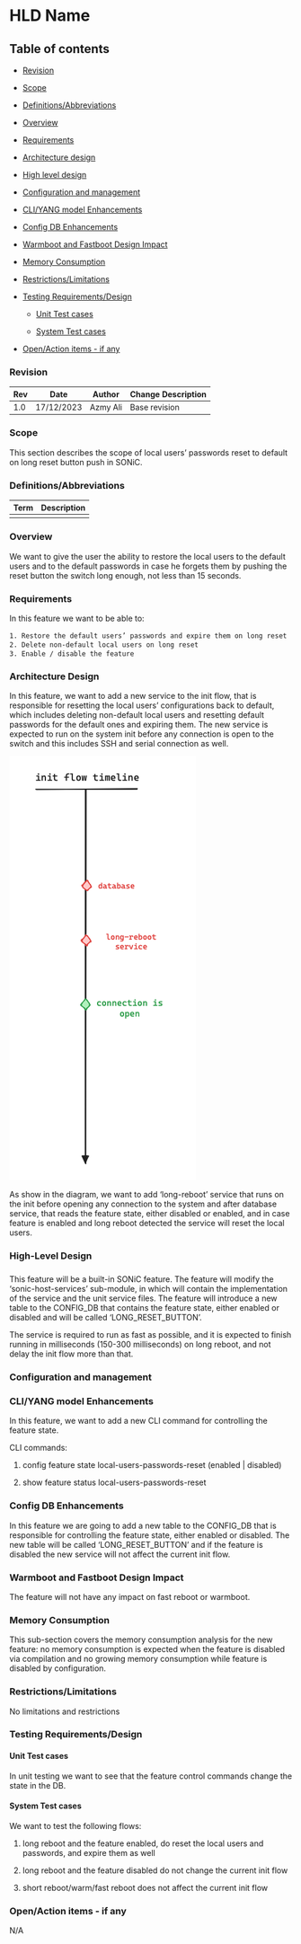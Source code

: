 # HLD Name

## Table of contents

-   [Revision](#)

-   [Scope](#scope)

-   [Definitions/Abbreviations](#definitionsabbreviations)

-   [Overview](#overview-we-want-to-give-the-user-the-ability-to-restore-the-local-users-to-the-default-users-and-to-the-default-passwords-in-case-he-forgets-them-by-pushing-the-reset-button-the-switch-long-enough-not-less-than-15-seconds)

-   [Requirements](#requirements-in-this-feature-we-want-to-be-able-to)

-   [Architecture design](#architecture-design)

-   [High level design](#high-level-design)

-   [Configuration and management](#configuration-and-management)

-   [CLI/YANG model Enhancements](#cliyang-model-enhancements)

-   [Config DB Enhancements](#config-db-enhancements)

-   [Warmboot and Fastboot Design Impact](#warmboot-and-fastboot-design-impact)

-   [Memory Consumption](#memory-consumption)

-   [Restrictions/Limitations](#restrictionslimitations)

-   [Testing Requirements/Design](#testing-requirementsdesign)

    -   [Unit Test cases](#unit-test-cases)

    -   [System Test cases](#system-test-cases)

-   [Open/Action items - if any](#openaction-items---if-any)

### 

### 

### 

### 

### Revision

| **Rev** | **Date**   | **Author** | **Change Description** |
|---------|------------|------------|------------------------|
| 1.0     | 17/12/2023 | Azmy Ali   | Base revision          |

### 

### Scope

This section describes the scope of local users’ passwords reset to default on long reset button push in SONiC.

### Definitions/Abbreviations

| Term | Description |
|------|-------------|
|      |             |

### 

### Overview 

We want to give the user the ability to restore the local users to the default users and to the default passwords in case he forgets them by pushing the reset button the switch long enough, not less than 15 seconds.

### Requirements 

In this feature we want to be able to:

	1. Restore the default users’ passwords and expire them on long reset
	2. Delete non-default local users on long reset
	3. Enable / disable the feature

### 

### Architecture Design

In this feature, we want to add a new service to the init flow, that is responsible for resetting the local users’ configurations back to default, which includes deleting non-default local users and resetting default passwords for the default ones and expiring them. The new service is expected to run on the system init before any connection is open to the switch and this includes SSH and serial connection as well.

![A diagram of a network Description automatically generated](./sonic_long_reboot.png)

As show in the diagram, we want to add ‘long-reboot’ service that runs on the init before opening any connection to the system and after database service, that reads the feature state, either disabled or enabled, and in case feature is enabled and long reboot detected the service will reset the local users.

### High-Level Design

### 

This feature will be a built-in SONiC feature. The feature will modify the ‘sonic-host-services’ sub-module, in which will contain the implementation of the service and the unit service files. The feature will introduce a new table to the CONFIG_DB that contains the feature state, either enabled or disabled and will be called ‘LONG_RESET_BUTTON’.

The service is required to run as fast as possible, and it is expected to finish running in milliseconds (150-300 milliseconds) on long reboot, and not delay the init flow more than that.

### Configuration and management

### CLI/YANG model Enhancements

In this feature, we want to add a new CLI command for controlling the feature state.

CLI commands:

1.  config feature state local-users-passwords-reset (enabled \| disabled)

2.  show feature status local-users-passwords-reset

### Config DB Enhancements

In this feature we are going to add a new table to the CONFIG_DB that is responsible for controlling the feature state, either enabled or disabled. The new table will be called ‘LONG_RESET_BUTTON’ and if the feature is disabled the new service will not affect the current init flow.

### Warmboot and Fastboot Design Impact

The feature will not have any impact on fast reboot or warmboot.

### Memory Consumption

This sub-section covers the memory consumption analysis for the new feature: no memory consumption is expected when the feature is disabled via compilation and no growing memory consumption while feature is disabled by configuration.

### Restrictions/Limitations

No limitations and restrictions

### Testing Requirements/Design

#### Unit Test cases

In unit testing we want to see that the feature control commands change the state in the DB.

#### System Test cases

We want to test the following flows:

1.  long reboot and the feature enabled, do reset the local users and passwords, and expire them as well

2.  long reboot and the feature disabled do not change the current init flow

3.  short reboot/warm/fast reboot does not affect the current init flow

### Open/Action items - if any

N/A
